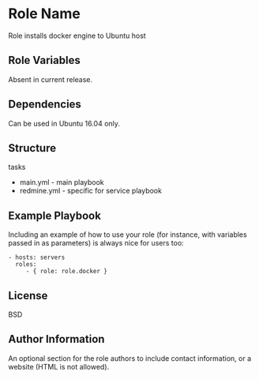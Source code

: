 Role Name
=========

Role installs docker engine to Ubuntu host


Role Variables
--------------

Absent in current release.

Dependencies
------------

Can be used in Ubuntu 16.04 only.

Structure
---------

tasks
- main.yml - main playbook
- redmine.yml - specific for service playbook



Example Playbook
----------------

Including an example of how to use your role (for instance, with variables passed in as parameters) is always nice for users too:

    - hosts: servers
      roles:
         - { role: role.docker }

License
-------

BSD

Author Information
------------------

An optional section for the role authors to include contact information, or a website (HTML is not allowed).
